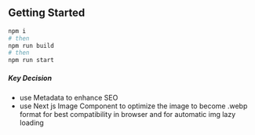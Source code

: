 ## Getting Started

```bash
npm i
# then
npm run build
# then
npm run start
```


##### Key Decision
- use Metadata to enhance SEO
- use Next js Image Component to optimize the image to become .webp format for best compatibility in browser and for automatic img lazy loading